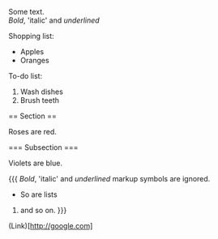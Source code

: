 Some text.  
*Bold*, 'italic' 
and _underlined_


Shopping list:


* Apples
* Oranges


To-do list:


1. Wash dishes
1. Brush teeth



== Section ==


Roses are red.

=== Subsection ===

Violets are blue.


{{{
*Bold*, 'italic' 
and _underlined_ 
markup symbols 
are ignored.

* So are lists

1. and so on.
}}}

(Link)[http://google.com]

